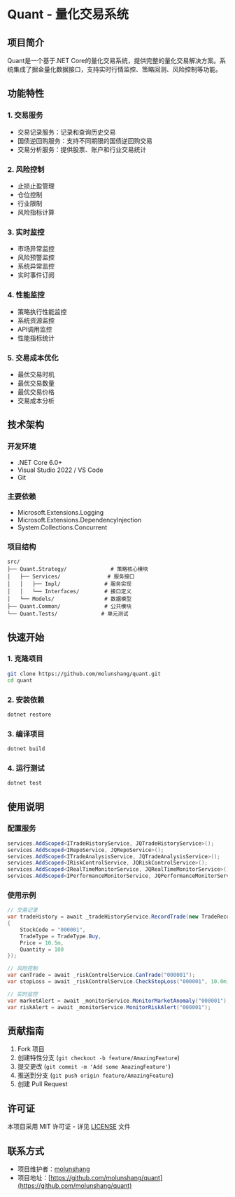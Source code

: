 # Quant - 量化交易系统

## 项目简介
Quant是一个基于.NET Core的量化交易系统，提供完整的量化交易解决方案。系统集成了掘金量化数据接口，支持实时行情监控、策略回测、风险控制等功能。

## 功能特性

### 1. 交易服务
- 交易记录服务：记录和查询历史交易
- 国债逆回购服务：支持不同期限的国债逆回购交易
- 交易分析服务：提供股票、账户和行业交易统计

### 2. 风险控制
- 止损止盈管理
- 仓位控制
- 行业限制
- 风险指标计算

### 3. 实时监控
- 市场异常监控
- 风险预警监控
- 系统异常监控
- 实时事件订阅

### 4. 性能监控
- 策略执行性能监控
- 系统资源监控
- API调用监控
- 性能指标统计

### 5. 交易成本优化
- 最优交易时机
- 最优交易数量
- 最优交易价格
- 交易成本分析

## 技术架构

### 开发环境
- .NET Core 6.0+
- Visual Studio 2022 / VS Code
- Git

### 主要依赖
- Microsoft.Extensions.Logging
- Microsoft.Extensions.DependencyInjection
- System.Collections.Concurrent

### 项目结构
```
src/
├── Quant.Strategy/              # 策略核心模块
│   ├── Services/               # 服务接口
│   │   ├── Impl/              # 服务实现
│   │   └── Interfaces/        # 接口定义
│   └── Models/                # 数据模型
├── Quant.Common/              # 公共模块
└── Quant.Tests/              # 单元测试
```

## 快速开始

### 1. 克隆项目
```bash
git clone https://github.com/molunshang/quant.git
cd quant
```

### 2. 安装依赖
```bash
dotnet restore
```

### 3. 编译项目
```bash
dotnet build
```

### 4. 运行测试
```bash
dotnet test
```

## 使用说明

### 配置服务
```csharp
services.AddScoped<ITradeHistoryService, JQTradeHistoryService>();
services.AddScoped<IRepoService, JQRepoService>();
services.AddScoped<ITradeAnalysisService, JQTradeAnalysisService>();
services.AddScoped<IRiskControlService, JQRiskControlService>();
services.AddScoped<IRealTimeMonitorService, JQRealTimeMonitorService>();
services.AddScoped<IPerformanceMonitorService, JQPerformanceMonitorService>();
```

### 使用示例
```csharp
// 交易记录
var tradeHistory = await _tradeHistoryService.RecordTrade(new TradeRecord
{
    StockCode = "000001",
    TradeType = TradeType.Buy,
    Price = 10.5m,
    Quantity = 100
});

// 风险控制
var canTrade = await _riskControlService.CanTrade("000001");
var stopLoss = await _riskControlService.CheckStopLoss("000001", 10.0m);

// 实时监控
var marketAlert = await _monitorService.MonitorMarketAnomaly("000001");
var riskAlert = await _monitorService.MonitorRiskAlert("000001");
```

## 贡献指南
1. Fork 项目
2. 创建特性分支 (`git checkout -b feature/AmazingFeature`)
3. 提交更改 (`git commit -m 'Add some AmazingFeature'`)
4. 推送到分支 (`git push origin feature/AmazingFeature`)
5. 创建 Pull Request

## 许可证
本项目采用 MIT 许可证 - 详见 [LICENSE](LICENSE) 文件

## 联系方式
- 项目维护者：[molunshang](https://github.com/molunshang)
- 项目地址：[https://github.com/molunshang/quant](https://github.com/molunshang/quant) 